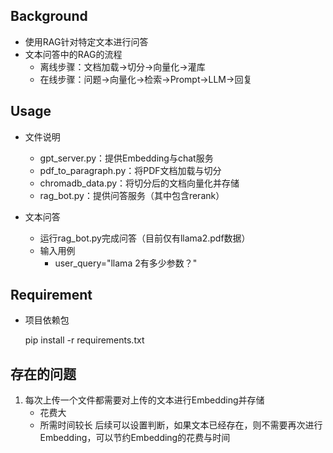 ## Background
- 使用RAG针对特定文本进行问答
- 文本问答中的RAG的流程
    - 离线步骤：文档加载->切分->向量化->灌库
    - 在线步骤：问题->向量化->检索->Prompt->LLM->回复

## Usage
- 文件说明
    - gpt_server.py：提供Embedding与chat服务
    - pdf_to_paragraph.py：将PDF文档加载与切分
    - chromadb_data.py：将切分后的文档向量化并存储
    - rag_bot.py：提供问答服务（其中包含rerank）

- 文本问答
    - 运行rag_bot.py完成问答（目前仅有llama2.pdf数据）
    - 输入用例
        - user_query="llama 2有多少参数？"


## Requirement
- 项目依赖包  

    pip install -r requirements.txt


## 存在的问题
1. 每次上传一个文件都需要对上传的文本进行Embedding并存储
    - 花费大
    - 所需时间较长
    后续可以设置判断，如果文本已经存在，则不需要再次进行Embedding，可以节约Embedding的花费与时间